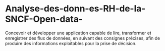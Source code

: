 # Analyse-des-donn-es-RH-de-la-SNCF-Open-data-
Concevoir et développer une application capable de lire, transformer et enregistrer des flux de données, en suivant des consignes précises, afin de produire des informations exploitables pour la prise de décision.
